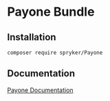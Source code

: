 # Payone Bundle

## Installation

```
composer require spryker/Payone
```

## Documentation

[Payone Documentation](https://spryker.github.io/payone/index.html)




